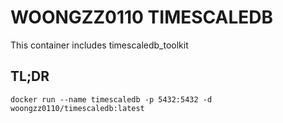 # WOONGZZ0110 TIMESCALEDB
This container includes timescaledb_toolkit

## TL;DR
```
docker run --name timescaledb -p 5432:5432 -d woongzz0110/timescaledb:latest
```
